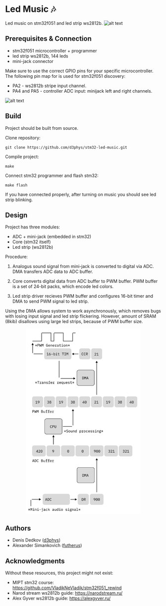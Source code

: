 # Led Music :notes:

Led music on stm32f051 and led strip ws2812b.
![alt text](images/light-stripe.png "Light Music")

## Prerequisites & Connection

- stm32f051 microcontroller + programmer
- led strip ws2812b, 144 leds
- mini-jack connector

Make sure to use the correct GPIO pins for your specific microcontroller.
The following pin map for is used for stm32f051 discovery:

- PA2 - ws2812b stripe input channel.
- PA4 and PA5 - controller ADC input: minijack left and right channels.

![alt text](images/connection.png "Connection")

## Build

Project should be built from source.

Clone repository:
```
git clone https://github.com/d3phys/stm32-led-music.git
```
Compile project:
```
make
```
Connect stm32 programmer and flash stm32:
```
make flash
```

If you have connected properly, after turning on music you should see led strip blinking.
## Design

Project has three modules:
- ADC + mini-jack (embedded in stm32)
- Core (stm32 itself)
- Led strip (ws2812b)

Procedure:
1. Analogus sound signal from mini-jack is converted to digital via ADC. DMA transfers ADC data to ADC buffer.

2. Core converts digital data from ADC buffer to PWM buffer.
PWM buffer is a set of 24-bit packs, which encode led colors.

3. Led strip driver recieves PWM buffer and configures 16-bit timer and DMA to send PWM signal to led strip.

Using the DMA allows system to work asynchronously, which removes bugs with losing input signal and led strip flickering. However, amount of SRAM (8kib) disallows using large led strips, because of PWM buffer size.

<p align="center">
<img src="images/scheme.png" alt= “Scheme” height="600">
</p>

## Authors

- Denis Dedkov ([d3phys](https://github.com/d3phys))
- Alexander Simankovich ([futherus](https://github.com/futherus))

## Acknowledgments

Without these resources, this project might not exist:

- MIPT stm32 course: https://github.com/VladikNeVladik/stm32f051_rewind
- Narod stream ws2812b guide: https://narodstream.ru/
- Alex Gyver ws2812b guide: https://alexgyver.ru/

